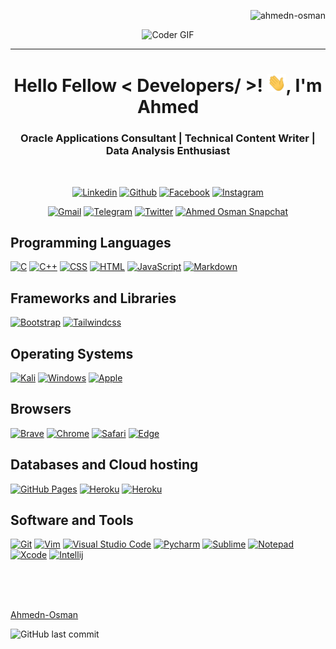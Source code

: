 <p align="right"> <img src="https://komarev.com/ghpvc/?username=ahmedn-osman&label=Profile%20views&color=brightgreen&style=flat-square" alt="ahmedn-osman" /> </p>
<div align="center">
      <img width="50%" height = "50%" src="https://media.giphy.com/media/SWoSkN6DxTszqIKEqv/giphy.gif" alt="Coder GIF">
</div>
<hr>
<h1 align="center"> Hello Fellow < Developers/ >! <img src="https://raw.githubusercontent.com/ABSphreak/ABSphreak/master/gifs/Hi.gif" width="30px">, I'm Ahmed</h1>
<h3 align="center">Oracle Applications Consultant | Technical Content Writer | Data Analysis Enthusiast</h3>
<br>
<p align="center">
  <a href="https://www.linkedin.com/in/ahmed-n-osman"><img alt="Linkedin" title="Ahmed Osman Linkedin" src="https://img.shields.io/badge/LinkedIn-0077B5?style=flat&logo=linkedin&logoColor=white"></a>
  <a href="https://github.com/ahmedn-osman"><img alt="Github" title="Ahmed Osman Github" src="https://img.shields.io/badge/GitHub-100000?style=flat&logo=github&logoColor=white"></a>
  <a href="https://www.facebook.com/ahmedn.osman0/"><img alt="Facebook" title="Ahmed Osman FB" src="https://img.shields.io/badge/Facebook-1877F2?style=flat&logo=facebook&logoColor=white"></a>
  <a href="https://instagram.com/ahmedn.osman"><img alt="Instagram" title="Ahmed Osman Instagram" src="https://img.shields.io/badge/Instagram-E4405F?style=flat&logo=instagram&logoColor=white"></a>
 </p>
 <p align="center">
  <a href="mailto:ahmedn.osman1@gmail.com"><img alt="Gmail" title="Ahmed Osman Gmail" src="https://img.shields.io/badge/Gmail-D14836?style=flat&logo=gmail&logoColor=white"></a>
  <a href="https://t.me/ahmednosman"><img alt="Telegram" title="Ahmed Osman Telegram" src="https://img.shields.io/badge/Telegram-2CA5E0?style=flat&logo=telegram&logoColor=white"></a> 
<a href="http://twitter.com/ahmadosman_"><img alt="Twitter" title="Ahmed Osman Twitter" src="https://img.shields.io/badge/Twitter-1DA1F2?style=flat&logo=twitter&logoColor=white"></a>
    <a href="https://www.snapchat.com/add/bega10"><img alt="Ahmed Osman Snapchat" title="Jaydeep Yadav SC" src="https://img.shields.io/badge/Snapchat-FFFC00?style=flat&logo=snapchat&logoColor=white"></a>
</p>

## Programming Languages

<p>
    <a href="#"><img alt="C" src="https://img.shields.io/badge/C%20-%232370ED.svg?logo=c&logoColor=white"></a>
    <a href="#"><img alt="C++" src="https://img.shields.io/badge/C++%20-%2300599C.svg?logo=c%2B%2B&logoColor=white"></a>
    <a href="#"><img alt="CSS" src="https://img.shields.io/badge/CSS%20-%231572B6.svg?logo=css3&logoColor=white"></a>
    <a href="#"><img alt="HTML" src="https://img.shields.io/badge/HTML%20-%23E34F26.svg?logo=html5&logoColor=white"></a>
    <a href="#"><img alt="JavaScript" src="https://img.shields.io/badge/JavaScript%20-%23F7DF1E.svg?logo=javascript&logoColor=black"></a>
    <a href="#"><img alt="Markdown" src="https://img.shields.io/badge/Markdown-%23000000.svg?logo=markdown&logoColor=white"></a>
</p>

## Frameworks and Libraries
<p>
   <a href="#"><img alt="Bootstrap" src="https://img.shields.io/badge/Bootstrap-563D7C?logo=bootstrap&logoColor=white"></a>
   <a href="#"><img alt="Tailwindcss" src="https://img.shields.io/badge/tailwindcss-%2338B2AC.svg?logo=tailwindcss&logoColor=white"></a>
</p>

## Operating Systems
<p>
	<a href="#"><img alt="Kali" src="https://img.shields.io/badge/Kali_Linux-557C94?logo=kali-linux&logoColor=white"></a>
	<a href="#"><img alt="Windows" src="https://img.shields.io/badge/Windows-0078D6?logo=windows&logoColor=white"></a>
	<a href="#"><img alt="Apple" src="https://img.shields.io/badge/mac%20os-000000?logo=apple&logoColor=white"></a>

</p>

## Browsers
<p>
	<a href="#"><img alt="Brave" src="https://img.shields.io/badge/Brave-FB542B?logo=brave&logoColor=white"></a>
	<a href="#"><img alt="Chrome" src="https://img.shields.io/badge/Google_chrome-4285F4?logo=Google-Chrome&logoColor=white"></a>
	<a href="#"><img alt="Safari" src="https://img.shields.io/badge/Safari-FF1B2D?logo=Safari&logoColor=white"></a>
	<a href="#"><img alt="Edge" src="https://img.shields.io/badge/Microsoft_Edge-0078D7?logo=Microsoft-edge&logoColor=white"></a>
</p>

## Databases and Cloud hosting

<p>
    <a href="#"><img alt="GitHub Pages" src="https://img.shields.io/badge/GitHub%20Pages-%23327FC7.svg?logo=github&logoColor=white"></a>
    <a href="#"><img alt="Heroku" src="https://img.shields.io/badge/Heroku%20-%23430098.svg?logo=heroku&logoColor=white"></a>
    <a href="#"><img alt="Heroku" src="https://img.shields.io/badge/Xampp%20-%23430098.svg?logo=xampp&logoColor=white"></a>
</p> 

## Software and Tools
<p>
  <a href="#"><img alt="Git" src="https://img.shields.io/badge/Git%20-%23F05033.svg?logo=git&logoColor=white"></a>
	<a href="#"><img alt="Vim" src="https://img.shields.io/badge/VIM-%2311AB00.svg?logo=vim&logoColor=white"></a>
  <a href="#"><img alt="Visual Studio Code" src="https://img.shields.io/badge/Visual%20Studio%20Code-0078d7.svg?logo=visual-studio-code&logoColor=white"></a>
  <a href="#"><img alt="Pycharm" src="https://img.shields.io/badge/pycharm-143?logo=pycharm&logoColor=black&color=green&labelColor=green"></a>
	<a href="#"><img alt="Sublime" src="https://img.shields.io/badge/sublime_text-%23575757.svg?logo=sublime-text&logoColor=important"></a>
	<a href="#"><img alt="Notepad" src="https://img.shields.io/badge/Notepad++-90E59A.svg?logo=notepad%2B%2B&logoColor=black"></a>
	<a href="#"><img alt="Xcode" src="https://img.shields.io/badge/Xcode-007ACC?for-the-badge&logo=xcode&logoColor=white"></a>
	<a href="#"><img alt="Intellij" src="https://img.shields.io/badge/IntelliJ&nbsp;IDEA-000000.svg?logo=intellij-idea&logoColor=white"></a>
</p>

<br>
<br>
<br>
	
[Ahmedn-Osman](https://github.com/ahmedn-osman)

<p align="left">
<img alt="GitHub last commit" src="https://img.shields.io/github/last-commit/ahmedn-osman/ahmedn-osman?label=last%20edited%20on&style=flat-square">
</p>
